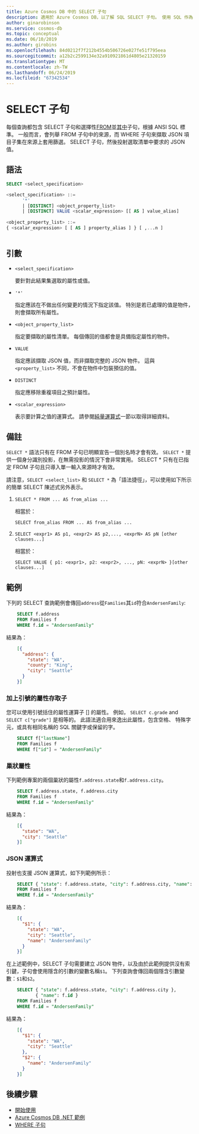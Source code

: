 ```yaml
---
title: Azure Cosmos DB 中的 SELECT 子句
description: 適用於 Azure Cosmos DB，以了解 SQL SELECT 子句。 使用 SQL 作為 Azure Cosmos DB JSON 查詢語言。
author: ginarobinson
ms.service: cosmos-db
ms.topic: conceptual
ms.date: 06/10/2019
ms.author: girobins
ms.openlocfilehash: 84d0212f7f212b4554b506726e027fe51f795eea
ms.sourcegitcommit: a12b2c2599134e32a910921861d4805e21320159
ms.translationtype: MT
ms.contentlocale: zh-TW
ms.lasthandoff: 06/24/2019
ms.locfileid: "67342534"
---
```

# <a name="select-clause"></a>SELECT 子句

每個查詢都包含 SELECT 子句和選擇性[FROM](sql-query-from.md)並[其中](sql-query-where.md)子句，根據 ANSI SQL 標準。 一般而言，會列舉 FROM 子句中的來源，而 WHERE 子句來擷取 JSON 項目子集在來源上套用篩選。 SELECT 子句，然後投射選取清單中要求的 JSON 值。

## <a name="syntax"></a>語法

```sql
SELECT <select_specification>  

<select_specification> ::=   
      '*'   
      | [DISTINCT] <object_property_list>   
      | [DISTINCT] VALUE <scalar_expression> [[ AS ] value_alias]  
  
<object_property_list> ::=   
{ <scalar_expression> [ [ AS ] property_alias ] } [ ,...n ]  
  
```  
  
## <a name="arguments"></a>引數
  
- `<select_specification>`  

  要針對此結果集選取的屬性或值。  
  
- `'*'`  

  指定應該在不做出任何變更的情況下指定該值。 特別是若已處理的值是物件，則會擷取所有屬性。  
  
- `<object_property_list>`  
  
  指定要擷取的屬性清單。 每個傳回的值都會是具備指定屬性的物件。  
  
- `VALUE`  

  指定應該擷取 JSON 值，而非擷取完整的 JSON 物件。 這與 `<property_list>` 不同，不會在物件中包裝預估的值。  
 
- `DISTINCT`
  
  指定應移除重複項目之預計屬性。  

- `<scalar_expression>`  

  表示要計算之值的運算式。 請參閱[純量運算式](sql-query-scalar-expressions.md)一節以取得詳細資料。  

## <a name="remarks"></a>備註

`SELECT *` 語法只有在 FROM 子句已明顯宣告一個別名時才會有效。 `SELECT *` 提供一個身分識別投影，在無需投影的情況下會非常實用。 SELECT * 只有在已指定 FROM 子句且只導入單一輸入來源時才有效。  
  
請注意，`SELECT <select_list>` 和 `SELECT *` 為「語法捷徑」，可以使用如下所示的簡單 SELECT 陳述式另外表示。  
  
1. `SELECT * FROM ... AS from_alias ...`  
  
   相當於：  
  
   `SELECT from_alias FROM ... AS from_alias ...`  
  
2. `SELECT <expr1> AS p1, <expr2> AS p2,..., <exprN> AS pN [other clauses...]`  
  
   相當於：  
  
   `SELECT VALUE { p1: <expr1>, p2: <expr2>, ..., pN: <exprN> }[other clauses...]`  
  
## <a name="examples"></a>範例

下列的 SELECT 查詢範例會傳回`address`從`Families`其`id`符合`AndersenFamily`:

```sql
    SELECT f.address
    FROM Families f
    WHERE f.id = "AndersenFamily"
```

結果為：

```json
    [{
      "address": {
        "state": "WA",
        "county": "King",
        "city": "Seattle"
      }
    }]
```

### <a name="quoted-property-accessor"></a>加上引號的屬性存取子
您可以使用引號括住的屬性運算子 [] 的屬性。 例如， `SELECT c.grade` and `SELECT c["grade"]` 是相等的。 此語法適合用來逸出此屬性，包含空格、 特殊字元，或具有相同名稱的 SQL 關鍵字或保留的字。

```sql
    SELECT f["lastName"]
    FROM Families f
    WHERE f["id"] = "AndersenFamily"
```

### <a name="nested-properties"></a>巢狀屬性

下列範例專案的兩個巢狀的屬性`f.address.state`和`f.address.city`。

```sql
    SELECT f.address.state, f.address.city
    FROM Families f
    WHERE f.id = "AndersenFamily"
```

結果為：

```json
    [{
      "state": "WA",
      "city": "Seattle"
    }]
```
### <a name="json-expressions"></a>JSON 運算式

投射也支援 JSON 運算式，如下列範例所示：

```sql
    SELECT { "state": f.address.state, "city": f.address.city, "name": f.id }
    FROM Families f
    WHERE f.id = "AndersenFamily"
```

結果為：

```json
    [{
      "$1": {
        "state": "WA",
        "city": "Seattle",
        "name": "AndersenFamily"
      }
    }]
```

在上述範例中，SELECT 子句需要建立 JSON 物件，以及由於此範例提供沒有索引鍵，子句會使用隱含的引數的變數名稱`$1`。 下列查詢會傳回兩個隱含引數變數：`$1`和`$2`。

```sql
    SELECT { "state": f.address.state, "city": f.address.city },
           { "name": f.id }
    FROM Families f
    WHERE f.id = "AndersenFamily"
```

結果為：

```json
    [{
      "$1": {
        "state": "WA",
        "city": "Seattle"
      }, 
      "$2": {
        "name": "AndersenFamily"
      }
    }]
```

## <a name="next-steps"></a>後續步驟

- [開始使用](sql-query-getting-started.md)
- [Azure Cosmos DB .NET 範例](https://github.com/Azure/azure-cosmosdb-dotnet)
- [WHERE 子句](sql-query-where.md)